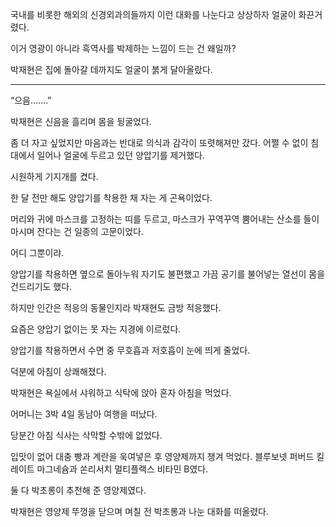 국내를 비롯한 해외의 신경외과의들까지 이런 대화를 나눈다고 상상하자 얼굴이 화끈거렸다.

이거 영광이 아니라 흑역사를 박제하는 느낌이 드는 건 왜일까?

박재현은 집에 돌아갈 데까지도 얼굴이 붉게 달아올랐다.

* * *

“으음…….”

박재현은 신음을 흘리며 몸을 뒹굴었다.

좀 더 자고 싶었지만 마음과는 반대로 의식과 감각이 또렷해져만 갔다. 어쩔 수 없이 침대에서 일어나 얼굴에 두르고 있던 양압기를 제거했다.

시원하게 기지개를 켰다.

한 달 전만 해도 양압기를 착용한 채 자는 게 곤욕이었다.

머리와 귀에 마스크를 고정하는 띠를 두르고, 마스크가 꾸역꾸역 뿜어내는 산소를 들이마시며 잔다는 건 일종의 고문이었다.

어디 그뿐이랴.

양압기를 착용하면 옆으로 돌아누워 자기도 불편했고 가끔 공기를 불어넣는 열선이 몸을 건드리기도 했다.

하지만 인간은 적응의 동물인지라 박재현도 금방 적응했다.

요즘은 양압기 없이는 못 자는 지경에 이르렀다.

양압기를 착용하면서 수면 중 무호흡과 저호흡이 눈에 띄게 줄었다.

덕분에 아침이 상쾌해졌다.

박재현은 욕실에서 샤워하고 식탁에 앉아 혼자 아침을 먹었다.

어머니는 3박 4일 동남아 여행을 떠났다.

당분간 아침 식사는 삭막할 수밖에 없었다.

입맛이 없어 대충 빵과 계란을 욱여넣은 후 영양제까지 챙겨 먹었다. 블루보넷 퍼버드 킬레이트 마그네슘과 쏜리서치 멀티플랙스 비타민 B였다.

둘 다 박초롱이 추천해 준 영양제였다.

박재현은 영양제 뚜껑을 닫으며 며칠 전 박초롱과 나눈 대화를 떠올렸다.